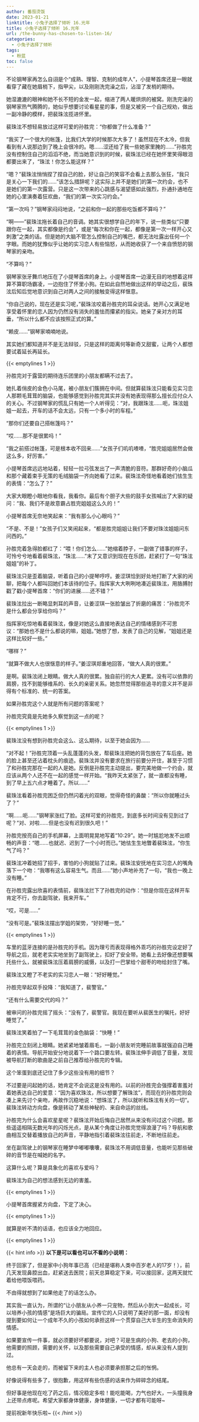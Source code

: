 ```yaml
---
author: 番茄烫饭
date: 2023-01-21
linktitle: 小兔子选择了倾听 16.光年
title: 小兔子选择了倾听 16.光年
url: /the-bunny-has-chosen-to-listen-16/
categories:
  - 小兔子选择了倾听
tags:
  - 粉蓝
toc: false
---
```


不论钢琴家再怎么自诩是个“成熟、理智、克制的成年人”，小提琴首席还是一眼就看穿了藏在她眉梢下，指甲尖，以及刚刚洗完澡之后，沾湿了发梢的期待。

<!--more-->

她湿漉漉的眼神和她不长不短的金发一起，缩进了两人暖烘烘的被窝。刚洗完澡的钢琴家热气腾腾的，她似乎想要讨论看星星的事，但是又被另一个自己规劝，做出一副冷静的模样，把裴珠泫揽进怀里。

裴珠泫不想轻易放过这样可爱的孙胜完：“你都做了什么准备？”

“我买了一个很大的帐篷，比我们大学的时候那次大多了！虽然现在不太冷，但我看到有人说那边到了晚上会很冷的。嗯……涩还给了我一些她家里腌的……”孙胜完没有控制住自己的滔滔不绝，而当她意识到的时候，裴珠泫已经在她怀里笑得眼泪都要出来了，“珠泫！你怎么能这样？”

“嗯？”裴珠泫悄悄捏了捏自己的脸，好让自己的笑容不会看上去那么张狂，“我只是关心一下我们的……”该怎么措辞呢？这实际上并不是她们的第一次约会，也不是她们的第一次露营。只是这一次带来的心跳感与渴望感如此强烈，扑通扑通地在她的心里演奏着狂欢曲，“我们的第一次实习约会。”

“第一次吗？”钢琴家闷闷地说，“之前和你一起的那些吃饭都不算吗？”

“啊——”裴珠泫拖长着自己的音调。她其实很想学自己的年下，说一些类似“只要跟你在一起，其实都像是约会”，或是“每次和你在一起，都像是第一次一样开心又刺激”之类的话。但是她的大脑不管怎么控制自己的嘴巴，都无法吐露出任何一个字眼。而她的犹豫似乎让她的实习恋人有些恼怒，从而她收获了一个来自愤怒的钢琴家的亲吻。

“不算吗？”

钢琴家张牙舞爪地压在了小提琴首席的身上。小提琴首席一边漫无目的地想着这样算不算职场霸凌，一边抱住了怀里小狗。在如此自然地做出这样的举动之后，裴珠泫后知后觉地意识到自己对两人之间的接触变得这样惬意。

“你自己说的，现在还是实习呢，”裴珠泫咬着孙胜完的耳朵说话。她开心又满足地享受着怀里的恋人因为仍然没有消失的羞怯而攥紧的指尖。她亲了亲对方的耳垂，“所以什么都不应该按照正式的算。”

“赖皮……”钢琴家喃喃地说。

其实她们都知道并不是无法辩驳，只是这样的距离何等新奇又甜蜜，让两个人都想要试着延长再延长。

{{< emptylines 1 >}}

孙胜完对于露营的期待连乐团里的小朋友都瞒不过去了。

她扎着俏皮的金色小马尾，被小朋友们簇拥在中间。但就算裴珠泫只能看见实习恋人那颗毛茸茸的脑袋，也能够感觉到孙胜完其实并没有她表现得那么擅长应付众人的关心。不过钢琴家的慌乱只有她一个人听得见：“对，我跟珠泫……呃，珠泫姐姐一起去，开车的话不会太远，只有一个多小时的车程。”

“那你们还要自己搭帐篷吗？”

“哎……那不是很累吗！”

“我之前搭过帐篷，可是根本收不回来……”女孩子们叽叽喳喳，“胜完姐姐居然会做这么多，好厉害。”

小提琴首席远远地站着，轻轻一拉弓弦发出了一声清脆的音符。那群好奇的小脑瓜和那个藏着束手无策的毛绒脑袋一齐向她看了过来。裴珠泫奇怪地看着她们怯生生的表情：“怎么了？”

大家大眼瞪小眼地你看我，我看你。最后有个胆子大些的鼓手女孩喊出了大家的疑问：“我、我们不是故意霸占胜完姐姐这么久的！”

小提琴首席无奈地笑起来：“我有那么小心眼吗？”

“不是、不是！”女孩子们又笑闹起来，“都是胜完姐姐让我们不要对珠泫姐姐问东问西的。”

孙胜完着急得脸都红了：“喂！你们怎么……”她缩着脖子，一副做了错事的样子，可怜兮兮地看着裴珠泫，“珠泫……”末了又意识到现在在乐团，赶紧打了一句“珠泫姐姐”的补丁。

裴珠泫只是歪着脑袋，听着自己的小提琴哼哼。姜涩琪恰到好处地打断了大家的闲聊，把每个人都叫回她们本该待的位子。指挥家大大咧咧地凑近裴珠泫，用胳膊肘戳了戳小提琴首席：“你们的进展……还不错？”

裴珠泫拉出一断略显刺耳的声音，让姜涩琪一张脸皱出了折磨的痛苦：“孙胜完不是什么都会分享给你吗？”

指挥家吃惊地看着裴珠泫，像是对她这么直接地表达自己的情绪感到不可思议：“那她也不是什么都说的嘛，姐姐。”她想了想，发表了自己的见解，“姐姐还是这样比较好一些。”

“哪样？”

“就算不做大人也很惬意的样子。”姜涩琪郑重地回答，“做大人真的很累。”

是啊。裴珠泫闭上眼睛。做大人真的很累。独自前行的大人更累。没有可以依靠的肩膀，找不到能够维系的、长久的亲密关系。她忽然觉得那些追寻的意义并不是非得有个标准的、统一的答案。

如果孙胜完这个人就是所有问题的答案呢？

孙胜完究竟是先她多久察觉到这一点的呢？

{{< emptylines 1 >}}

裴珠泫没有想到孙胜完会这么、这么期待，以至于她会因为……

“对不起！”孙胜完顶着一头乱蓬蓬的头发，帮裴珠泫把她的背包放在了车后座。她的脸上甚至还沾着枕头的痕迹。裴珠泫并没有要求在旅行前要分开住，甚至于习惯了和孙胜完那在一起的人是她。反倒是孙胜完主动提出，要完美地做一个约会，就应该从两个人还不在一起的感觉一样开始。“我昨天太紧张了，就一直都没有睡，到了早上五六点才睡着了。所以……”

裴珠泫看着孙胜完困乏但仍然闪着光的双眼，觉得奇怪的鼻酸：“所以你就睡过头了？”

“啊……呃……”钢琴家涨红了脸。这样可爱的孙胜完，到底多长时间没有见到过了呢？“对、对啦……但是也没有迟到很久吧！”

孙胜完按亮自己的手机屏幕，上面明晃晃地写着“10:29”。她一时尴尬地发不出顺畅的声音：“嗯……也就迟、迟到了一个小时而已。”她怯生生地瞥着裴珠泫，“你生气了吗？”

裴珠泫冲着她招了招手，害怕的小狗就贴了过来。裴珠泫安抚地在实习恋人的嘴角落下一个吻：“我哪有这么容易生气。而且……”她小声地补充了一句，“我也一晚上没有睡。”

在孙胜完露出欣喜的表情前，裴珠泫拦下了孙胜完的动作：“但是你现在这样开车肯定不行，你去副驾驶，我来开车。”

“哎，可是……”

“没有可是。”裴珠泫摆出学姐的架势，“好好睡一觉。”

{{< emptylines 1 >}}

车里的蓝牙连接的是孙胜完的手机。因为理亏而表现得格外乖巧的孙胜完设定好了导航之后，就老老实实地坐到了副驾驶上，扣好了安全带。她看上去好像还想要嘱托些什么，就被裴珠泫压着肩膀的威慑，以及打一巴掌给个甜枣的吻给封住了嘴。

裴珠泫又瞪了不老实的实习恋人一眼：“好好睡觉。”

孙胜完举起双手投降：“我知道了，裴警官。”

“还有什么需要交代的吗？”

被审问的孙胜完摇了摇头：“没有了，裴警官。我现在要听从裴医生的嘱托，好好睡觉了。”

裴珠泫笑着拍了一下毛茸茸的金色脑袋：“快睡！”

孙胜完立刻闭上眼睛。她紧紧地皱着眉毛，一副小朋友听完睡前故事就强迫自己睡着的表情。导航开始安分地说着下一个路口要左转。裴珠泫伸手调低了音量，发现被导航打断的歌曲是之前自己推荐给孙胜完的专辑。

这个笨蛋到底还记住了多少这些没有用的细节？

不过要是问起她的话，她肯定不会说这是没有用的。以前的孙胜完会强撑着害羞对着她表达自己的爱意：“因为喜欢珠泫，所以想要了解珠泫”，而现在的孙胜完则会凑上来先讨个亲吻，再故作沉稳地说：“想珠泫了，所以就听和珠泫有关的一切”。裴珠泫转动方向盘，像是转动了某些神秘的、来自命运的丝线。

孙胜完为什么会喜欢星星呢？裴珠泫开始后悔自己居然从来没有问过这个问题。那些遥遥相隔无数光年的闪烁光点，是从某个角度让孙胜完觉得浪漫了吗？导航和歌曲相互交替着播放自己的声音，平静地指引着裴珠泫往前走，不断地往前走。

坐在副驾驶上的钢琴家在睡梦中嘟嘟囔囔，裴珠泫不用调低音量，也能听见那些破碎的音节是在喊她的名字。

这算什么呢？算是具象化的喜欢与爱吗？

裴珠泫为自己的想法感到无边的害羞。

{{< emptylines 1 >}}

小提琴首席握紧方向盘，下定了决心。

{{< emptylines 1 >}}

就算是听不清的话语，也应该全力地回应。

{{< emptylines 1 >}}

{{< hint info >}}
**以下是可以看也可以不看的小说明：**

终于回家了，但是家中小狗年事已高（已经是堪称人类中百岁老人的17岁！），前几天发现鼻腔出血，赶紧送去医院；前天总算稳定下来，可以接回家，这两天就忙着给他喂饭喂药。

不由得就想到了如果他走了的话怎么办。

其实我一直认为，所谓的“让小朋友从小养一只宠物，然后从小到大一起成长，可以培养小孩的情感”是场巨大的骗局。宣传它的人只说明了美好的那一面，却没有提到要如何让一个成年不久的小孩如何承担这样一个贯穿自己大半生的生命消失的情感。

如果要宣传一件事，就必须要好坏都要说，对吧？可是生病的小狗、老去的小狗，他需要的照顾，需要的关怀，以及那些需要自己承受的情感，却从来没有人提到过。

他总有一天会走的，而被留下来的主人也必须要承担那之后的怅惘。

好像说得有些多了，很抱歉，用这样有些伤感的话来作为碎碎念的结尾。

但好事是他现在吃了药之后，情况稳定多啦！能吃能喝，力气也好大，一头撞我身上还带点疼呢。希望大家都身体健康，身体健康，一切才都有可能呀~

提前祝新年快乐啦~
{{< /hint >}}

